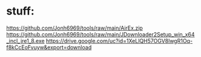 # stuff:
https://github.com/Jonh6969/tools/raw/main/AirEx.zip
https://github.com/Jonh6969/tools/raw/main/JDownloader2Setup_win_x64_incl_jre1_8.exe
https://drive.google.com/uc?id=1XeLlQH57OGV8lwgR1Oq-f8kCcEoFvuyw&export=download
